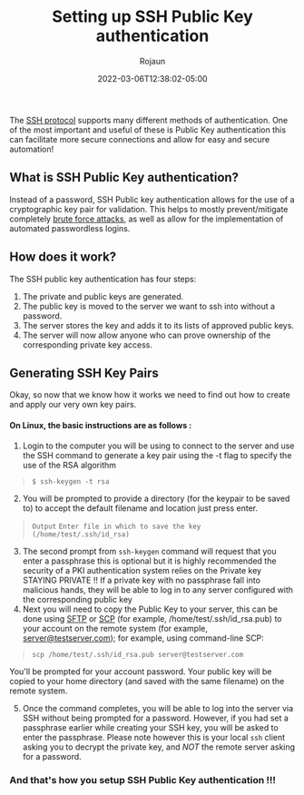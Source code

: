 ﻿---
title: "Setting up SSH Public Key authentication"
date: 2022-03-06T12:38:02-05:00
draft: false
github_link: "https://github.com/Rojaun-Dev"
author: "Rojaun"
tags:
  - SSH
  - PKI 
bg_image: ""
description: ""
toc:
---
The [SSH protocol](https://www.ssh.com/ssh/protocol/) supports many different methods of authentication. One of the most important and useful of these is Public Key authentication this can facilitate more secure connections and allow for easy and secure automation!

## What is SSH Public Key authentication?

Instead of a password, SSH Public key authentication allows for the use of a cryptographic key pair for validation. This helps to mostly prevent/mitigate completely [brute force attacks](https://www.kaspersky.com/resource-center/definitions/brute-force-attack), as well as allow for the implementation of automated passwordless logins.

## How does it work?

The SSH public key authentication has four steps:

1. The private and public keys are generated.
2. The public key is moved to the server we want to ssh into without a password.
3. The server stores the key and adds it to its lists of approved public keys.
4. The server will now allow anyone who can prove ownership of the corresponding private key access.

## Generating SSH Key Pairs

Okay, so now that we know how it works we need to find out how to create and apply our very own key pairs.

#### On Linux, the basic instructions are as follows :

1. Login to the computer you will be using to connect to the server and use the SSH command to generate a key pair using the -t flag to specify the use of the RSA algorithm

> `$ ssh-keygen -t rsa`

2. You will be prompted to provide a directory (for the keypair to be saved to) to accept the default filename and location just press enter.

> `Output`
> `Enter file in which to save the key (/home/test/.ssh/id_rsa)`

3. The second prompt from `ssh-keygen` command will request that you enter a passphrase this is optional but it is highly recommended the security of a PKI authentication system relies on the Private key STAYING PRIVATE !! If a private key with no passphrase fall into malicious hands, they will be able to log in to any server configured with the corresponding public key
4. Next you will need to copy the Public Key to your server, this can be done using [SFTP](https://www.ssh.com/academy/ssh/sftp) or [SCP](https://linuxize.com/post/how-to-use-scp-command-to-securely-transfer-files/) (for example, /home/test/.ssh/id_rsa.pub) to your account on the remote system (for example, server@testserver.com); for example, using command-line SCP:

> `scp /home/test/.ssh/id_rsa.pub server@testserver.com`

You'll be prompted for your account password. Your public key will be copied to your home directory (and saved with the same filename) on the remote system.

5. Once the command completes, you will be able to log into the server via SSH without being prompted for a password. However, if you had set a passphrase earlier while creating your SSH key, you will be asked to enter the passphrase. Please note however this is your local `ssh` client asking you to decrypt the private key, and _NOT_ the remote server asking for a password.

### And that's how you setup SSH Public Key authentication !!!
